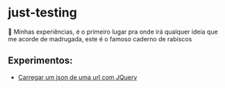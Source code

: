 # just-testing
🧪 Minhas experiências, é o primeiro lugar pra onde irá qualquer ideia que me acorde de madrugada, este é o famoso caderno de rabiscos

## Experimentos:
* [Carregar um json de uma url com JQuery](/read-json-from-url-with-query)
